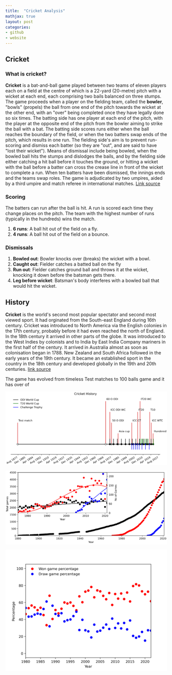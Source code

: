 ```yaml
---
title:  "Cricket Analysis"
mathjax: true
layout: post
categories:
- github
- website
---
```


## **Cricket**

### **What is cricket?**

**Cricket** is a bat-and-ball game played between two teams of eleven players each on a field at the centre of which is a 22-yard (20-metre) pitch with a wicket at each end, each comprising two bails balanced on three stumps. The game proceeds when a player on the fielding team, called the **bowler**, "bowls" (propels) the ball from one end of the pitch towards the wicket at the other end, with an "over" being completed once they have legally done so six times. The batting side has one player at each end of the pitch, with the player at the opposite end of the pitch from the bowler aiming to strike the ball with a bat. The batting side scores runs either when the ball reaches the boundary of the field, or when the two batters swap ends of the pitch, which results in one run. The fielding side's aim is to prevent run-scoring and dismiss each batter (so they are "out", and are said to have "lost their wicket"). Means of dismissal include being bowled, when the bowled ball hits the stumps and dislodges the bails, and by the fielding side either catching a hit ball before it touches the ground, or hitting a wicket with the ball before a batter can cross the crease line in front of the wicket to complete a run. When ten batters have been dismissed, the innings ends and the teams swap roles. The game is adjudicated by two umpires, aided by a third umpire and match referee in international matches. [Link source](https://en.wikipedia.org/wiki/Cricket)

### **Scoring**
The batters can run after the ball is hit. A run is scored each time they change places on the pitch. The team with the highest number of runs (typically in the hundreds) wins the match.
1. **6 runs**: A ball hit out of the field on a fly.
2. **4 runs**: A ball hit out of the field on a bounce.

### **Dismissals**
1. **Bowled out**: Bowler knocks over (breaks) the wicket with a bowl.
2. **Caught out**: Fielder catches a batted ball on the fly
3. **Run out**: Fielder catches ground ball and throws it at the wicket, knocking it down before the batsman gets there.
4. **Leg before wicket**: Batsman's body interferes with a bowled ball that would hit the wicket.

## **History**
**Cricket** is the world's second most popular spectator and second most viewed sport. It had orginated from the South-east England during 16th century. Cricket was introduced to North America via the English colonies in the 17th century, probably before it had even reached the north of England. In the 18th century it arrived in other parts of the globe. It was introduced to the West Indies by colonists and to India by East India Company mariners in the first half of the century. It arrived in Australia almost as soon as colonisation began in 1788. New Zealand and South Africa followed in the early years of the 19th century. It became an established sport in the country in the 18th century and developed globally in the 19th and 20th centuries. [link source](https://en.wikipedia.org/wiki/History_of_cricket)

The game has evolved from timeless Test matches to 100 balls game and it has over of 

![Cricket_History](Image/History.png "Image 1")



![No of Games](NoofMatches.png "Image 2")

![Win percentage](Percentage.png "Image 3")

